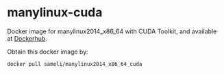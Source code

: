 # manylinux-cuda

Docker image for manylinux2014_x86_64 with CUDA Toolkit, and available at [Dockerhub](https://hub.docker.com/repository/docker/sameli/manylinux2014_x86_64_cuda).

Obtain this docker image by:

    docker pull sameli/manylinux2014_x86_64_cuda
